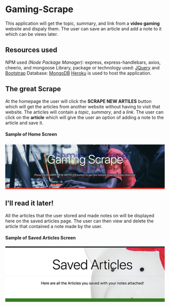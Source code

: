 # Gaming-Scrape

This application will get the topic, summary, and link from a **video gaming** website and dispaly them.  The user can save an article and add a note to it which can be views later.

## Resources used

NPM used _(Node Package Manager)_: express, express-handlebars, axios, cheerio, and mongoose
Library, package or technology used: [JQuery](https://jquery.com/) and [Bootstrap](https://getbootstrap.com/)
Database: [MongoDB](https://www.mongodb.com)
[Heroku](https://www.heroku.com) is used to host the application.

## The great Scrape

At the homepage the user will click the **SCRAPE NEW ARTILES** button which will get the articles from another website without having to visit that website.  The articles will contain a _topic_, _summary_, and a _link_.  The user can click on the **article** which will give the user an option of adding a note to the article and save it.

#### Sample of Home Screen

![Screenshot of the homepage](public/images/gamingindex.png)

## I'll read it later!

All the articles that the user stored and made notes on will be displayed here on the saved articles page.  The user can then view and delete the article that contained a note made by the user.

#### Sample of Saved Articles Screen

![Screenshot of the Saved Articles Screen](public/images/articleindex.png)
